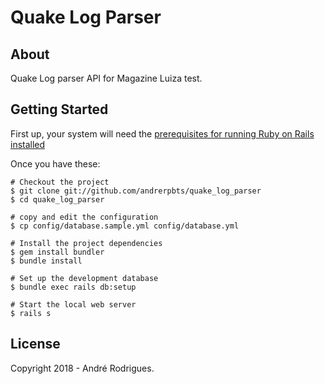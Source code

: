 # Quake Log Parser

## About

Quake Log parser API for Magazine Luiza test.

## Getting Started

First up, your system will need the
[prerequisites for running Ruby on Rails installed](http://rubyonrails.org/download)

Once you have these:

    # Checkout the project
    $ git clone git://github.com/andrerpbts/quake_log_parser
    $ cd quake_log_parser

    # copy and edit the configuration
    $ cp config/database.sample.yml config/database.yml

    # Install the project dependencies
    $ gem install bundler
    $ bundle install

    # Set up the development database
    $ bundle exec rails db:setup

    # Start the local web server
    $ rails s

## License

Copyright 2018 - André Rodrigues.
